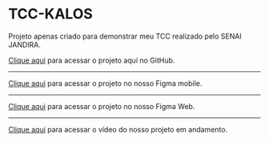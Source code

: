 # TCC-KALOS
Projeto apenas criado para demonstrar meu TCC realizado pelo SENAI JANDIRA.

[Clique aqui](https://github.com/Kalos-TCC-2023) para acessar o projeto aqui no GitHub.

---

[Clique aqui](https://www.figma.com/design/6wMmgCPnRiSF0EXvk8FsJm/Kalos-App---aluno?node-id=0-1&t=U54JBlV0u4l3hFia-0) para acessar o projeto no nosso Figma mobile.

---

[Clique aqui](https://www.figma.com/design/OKunD5FhOzVoXT4E7Srmwu/Kalos?t=Lo6diImlH7gDBtQa-0) para acessar o projeto no nosso Figma Web.


---
[Clique aqui](https://drive.google.com/file/d/1NhoBPYW7cWMO1XyBcHExc27OVJTQrQjv/view) para acessar o vídeo do nosso projeto em andamento.




